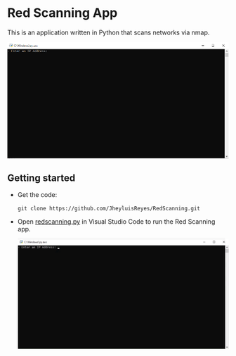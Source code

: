 # Red Scanning App
This is an application written in Python that scans networks via nmap.

  ![Red Scanning Screenshot](images/RedScanningScreenshot.png)

## Getting started
- Get the code:
    ```
    git clone https://github.com/JheyluisReyes/RedScanning.git
    ```

- Open [redscanning.py](redscanning.py) in Visual Studio Code to run the Red Scanning app.

  ![Red Scanning GIF](images/RedScanningGIF.gif)
